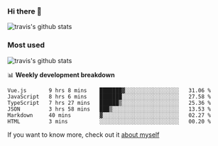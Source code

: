 ### Hi there 👋

<!--
**HondryTravis/HondryTravis** is a ✨ _special_ ✨ repository because its `README.md` (this file) appears on your GitHub profile.

Here are some ideas to get you started:

- 🔭 I’m currently working on ...
- 🌱 I’m currently learning ...
- 👯 I’m looking to collaborate on ...
- 🤔 I’m looking for help with ...
- 💬 Ask me about ...
- 📫 How to reach me: ...
- 😄 Pronouns: ...
- ⚡ Fun fact: ...
-->

![travis's github stats](https://github-readme-stats.vercel.app/api?username=HondryTravis&hide=stars)
### Most used
![travis's github stats](https://github-readme-stats.anuraghazra1.vercel.app/api/top-langs/?username=HondryTravis&layout=compact&hide_title=true)

📊 **Weekly development breakdown**

<!--START_SECTION:waka-->

```text
Vue.js       9 hrs 8 mins    ███████▓░░░░░░░░░░░░░░░░░   31.06 %
JavaScript   8 hrs 6 mins    ███████░░░░░░░░░░░░░░░░░░   27.58 %
TypeScript   7 hrs 27 mins   ██████▒░░░░░░░░░░░░░░░░░░   25.36 %
JSON         3 hrs 58 mins   ███▒░░░░░░░░░░░░░░░░░░░░░   13.53 %
Markdown     40 mins         ▓░░░░░░░░░░░░░░░░░░░░░░░░   02.27 %
HTML         3 mins          ░░░░░░░░░░░░░░░░░░░░░░░░░   00.20 %
```

<!--END_SECTION:waka-->

If you want to know more, check out it [about myself](https://hondrytravis.github.io/)
